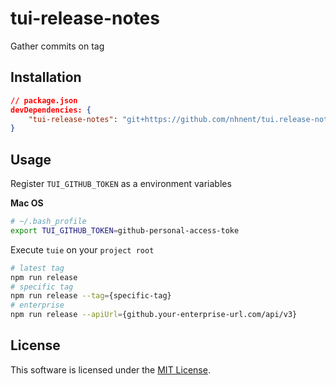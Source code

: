 # tui-release-notes

Gather commits on tag

## Installation
```json
// package.json
devDependencies: {
    "tui-release-notes": "git+https://github.com/nhnent/tui.release-notes.git"
}
```

## Usage
Register `TUI_GITHUB_TOKEN` as a environment variables

**Mac OS**
```sh
# ~/.bash_profile
export TUI_GITHUB_TOKEN=github-personal-access-toke
```

Execute `tuie` on your `project root`
```bash
# latest tag
npm run release
# specific tag
npm run release --tag={specific-tag}
# enterprise
npm run release --apiUrl={github.your-enterprise-url.com/api/v3}
```

## License
This software is licensed under the [MIT License](https://github.com/nhnent/tui.release-notes/blob/master/LICENSE).
